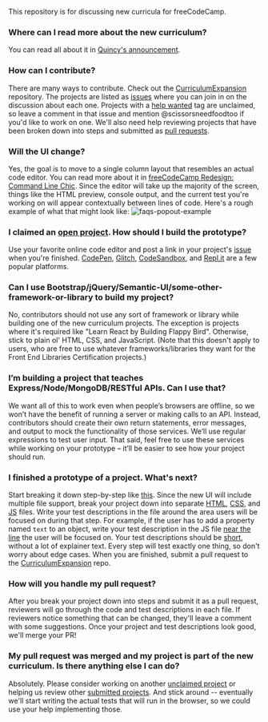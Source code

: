 This repository is for discussing new curricula for freeCodeCamp.

### Where can I read more about the new curriculum?	
You can read all about it in [Quincy's announcement](https://www.freecodecamp.org/forum/t/help-us-build-version-7-0-of-the-freecodecamp-curriculum/263546).	

### How can I contribute?	
There are many ways to contribute. Check out the [CurriculumExpansion](https://github.com/freeCodeCamp/CurriculumExpansion) repository. The projects are listed as [issues](https://github.com/freeCodeCamp/CurriculumExpansion/issues) where you can join in on the discussion about each one. Projects with a [help wanted](https://github.com/freeCodeCamp/CurriculumExpansion/issues?q=is%3Aissue+is%3Aopen+label%3A%22help+wanted%22) tag are unclaimed, so leave a comment in that issue and mention @scissorsneedfoodtoo if you'd like to work on one. We'll also need help reviewing projects that have been broken down into steps and submitted as [pull requests](https://github.com/freeCodeCamp/CurriculumExpansion/pulls).	

### Will the UI change?	
Yes, the goal is to move to a single column layout that resembles an actual code editor. You can read more about it in [freeCodeCamp Redesign: Command Line Chic](https://www.freecodecamp.org/forum/t/freecodecamp-redesign-command-line-chic/267917). Since the editor will take up the majority of the screen, things like the HTML preview, console output, and the current test you're working on will appear contextually between lines of code. Here's a rough example of what that might look like: ![faqs-popout-example](https://user-images.githubusercontent.com/2051070/56576362-1c76e600-6603-11e9-9655-5870a68bbb0f.gif)	

### I claimed an [open project](https://github.com/freeCodeCamp/CurriculumExpansion/issues?q=is%3Aissue+is%3Aopen+label%3A%22help+wanted%22). How should I build the prototype?	
Use your favorite online code editor and post a link in your project's [issue](https://github.com/freeCodeCamp/CurriculumExpansion/issues) when you're finished. [CodePen](https://codepen.io/), [Glitch](https://glitch.com/), [CodeSandbox](https://codesandbox.io/), and [Repl.it](https://repl.it/) are a few popular platforms.	

### Can I use Bootstrap/jQuery/Semantic-UI/some-other-framework-or-library to build my project?	
No, contributors should not use any sort of framework or library while building one of the new curriculum projects. The exception is projects where it's required like "Learn React by Building Flappy Bird". Otherwise, stick to plain ol' HTML, CSS, and JavaScript. (Note that this doesn't apply to users, who are free to use whatever frameworks/libraries they want for the Front End Libraries Certification projects.)	

### I’m building a project that teaches Express/Node/MongoDB/RESTful APIs. Can I use that?	
We want all of this to work even when people’s browsers are offline, so we won’t have the benefit of running a server or making calls to an API. Instead, contributors should create their own return statements, error messages, and output to mock the functionality of those services. We’ll use regular expressions to test user input. That said, feel free to use these services while working on your prototype – it’ll be easier to see how your project should run.	

### I finished a prototype of a project. What's next?	
Start breaking it down step-by-step like [this](https://github.com/freeCodeCamp/CurriculumExpansion/pull/135/files). Since the new UI will include multiple file support, break your project down into separate [HTML](https://github.com/freeCodeCamp/CurriculumExpansion/blob/master/basic-javascript-role-playing-game/index.html), [CSS](https://github.com/freeCodeCamp/CurriculumExpansion/blob/master/basic-javascript-role-playing-game/css/style.css), and [JS](https://github.com/freeCodeCamp/CurriculumExpansion/blob/master/basic-javascript-role-playing-game/index010.js) files. Write your test descriptions in the file around the area users will be focused on during that step. For example, if the user has to add a property named `text` to an object, write your test description in the JS file [near the line](https://github.com/freeCodeCamp/CurriculumExpansion/blob/794cd07d08c8926b39a0241eb075637744552433/basic-javascript-role-playing-game/index300.js#L20) the user will be focused on. Your test descriptions should be [short](https://github.com/freeCodeCamp/CurriculumExpansion/blob/master/basic-javascript-role-playing-game/index050.js#L7), without a lot of explainer text. Every step will test exactly one thing, so don't worry about edge cases. When you are finished, submit a pull request to the [CurriculumExpansion](https://github.com/freeCodeCamp/CurriculumExpansion) repo.	

### How will you handle my pull request?	
After you break your project down into steps and submit it as a pull request, reviewers will go through the code and test descriptions in each file. If reviewers notice something that can be changed, they'll leave a comment with some suggestions. Once your project and test descriptions look good, we'll merge your PR!	

### My pull request was merged and my project is part of the new curriculum. Is there anything else I can do?	
Absolutely. Please consider working on another [unclaimed project](https://github.com/freeCodeCamp/CurriculumExpansion/issues?q=is%3Aissue+is%3Aopen+label%3A%22help+wanted%22) or helping us review other [submitted projects](https://github.com/freeCodeCamp/CurriculumExpansion/pulls). And stick around -- eventually we'll start writing the actual tests that will run in the browser, so we could use your help implementing those.
